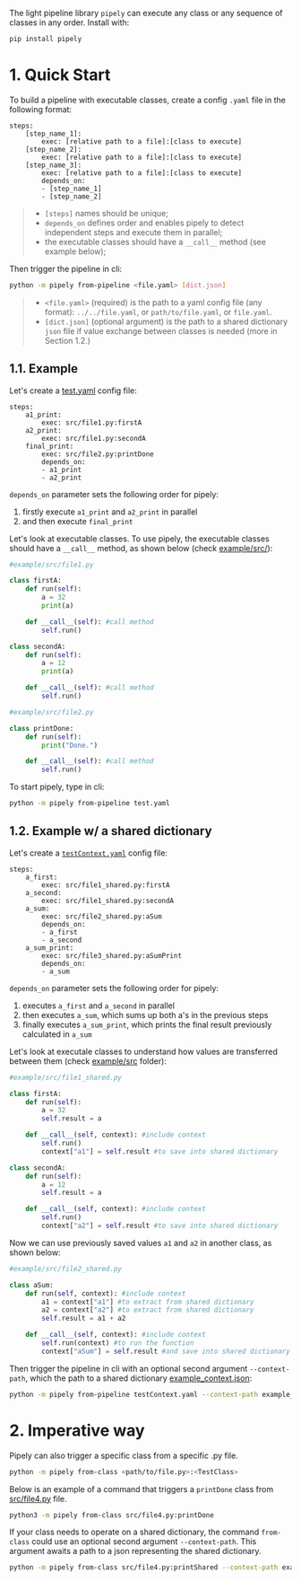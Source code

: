 The light pipeline library `pipely` can execute any class or any sequence of classes in any order. Install with:
```bash
pip install pipely
```

# 1. Quick Start

To build a pipeline with executable classes, create a config `.yaml` file in the following format:

```text
steps:
    [step_name_1]:
        exec: [relative path to a file]:[class to execute]
    [step_name_2]:
        exec: [relative path to a file]:[class to execute]
    [step_name_3]:
        exec: [relative path to a file]:[class to execute]
        depends_on:
        - [step_name_1]
        - [step_name_2]
```

> - `[steps]` names should be unique;
> - `depends_on` defines order and enables pipely to detect independent steps and execute them in parallel;
> - the executable classes should have a ``__call__`` method (see example below);



Then trigger the pipeline in cli:

```bash
python -m pipely from-pipeline <file.yaml> [dict.json]
```

> - `<file.yaml>` (required) is the path to a yaml config file (any format): `../../file.yaml`, or `path/to/file.yaml`, or `file.yaml`.
> - `[dict.json]` (optional argument) is the path to a shared dictionary `json` file if value exchange between classes is needed (more in Section 1.2.)


<!-- > - it's possible to add an argument to ``__call__``, which is used by pipely to share a dictionary between classes, thus permitting simple value transmission from class to class (see example below); -->

## 1.1. Example

Let's create a [test.yaml](example/test.yaml) config file:

```text
steps:
    a1_print:
        exec: src/file1.py:firstA
    a2_print:
        exec: src/file1.py:secondA
    final_print:
        exec: src/file2.py:printDone
        depends_on:
        - a1_print
        - a2_print
```
`depends_on` parameter sets the following order for pipely:

1. firstly execute `a1_print` and `a2_print` in parallel
2. and then execute `final_print`

Let's look at executable classes. To use pipely, the executable classes should have a `__call__` method, as shown below (check [example/src/](example/src)):

```python
#example/src/file1.py

class firstA:
    def run(self):
        a = 32
        print(a)

    def __call__(self): #call method
        self.run()

class secondA:
    def run(self):
        a = 12
        print(a)

    def __call__(self): #call method
        self.run()
```
```python
#example/src/file2.py

class printDone:
    def run(self):
        print("Done.")

    def __call__(self): #call method
        self.run()
```

To start pipely, type in cli:
```bash
python -m pipely from-pipeline test.yaml
```


## 1.2. Example w/ a shared dictionary

Let's create a [`testContext.yaml`](example/testContext.yaml) config file:

```text
steps:
    a_first:
        exec: src/file1_shared.py:firstA
    a_second:
        exec: src/file1_shared.py:secondA
    a_sum:
        exec: src/file2_shared.py:aSum
        depends_on:
        - a_first
        - a_second
    a_sum_print:
        exec: src/file3_shared.py:aSumPrint
        depends_on:
        - a_sum
```
`depends_on` parameter sets the following order for pipely:

1. executes `a_first` and `a_second` in parallel
2. then executes `a_sum`, which sums up both a's in the previous steps
3. finally executes `a_sum_print`, which prints the final result previously calculated in `a_sum`

Let's look at executale classes to understand how values are transferred between them (check [example/src](/example/src) folder):

```python
#example/src/file1_shared.py

class firstA:
    def run(self):
        a = 32
        self.result = a

    def __call__(self, context): #include context
        self.run()
        context["a1"] = self.result #to save into shared dictionary

class secondA:
    def run(self):
        a = 12
        self.result = a

    def __call__(self, context): #include context
        self.run()
        context["a2"] = self.result #to save into shared dictionary
```
Now we can use previously saved values `a1` and `a2` in another class, as shown below: 

```python
#example/src/file2_shared.py

class aSum:
    def run(self, context): #include context
        a1 = context["a1"] #to extract from shared dictionary
        a2 = context["a2"] #to extract from shared dictionary
        self.result = a1 + a2

    def __call__(self, context): #include context
        self.run(context) #to run the function
        context["aSum"] = self.result #and save into shared dictionary
```

Then trigger the pipeline in cli with an optional second argument `--context-path`, which the path to a shared dictionary [example_context.json](example/example_context.json):

```bash
python -m pipely from-pipeline testContext.yaml --context-path example_context.json
```

# 2. Imperative way
Pipely can also trigger a specific class from a specific .py file.

```bash
python -m pipely from-class <path/to/file.py>:<TestClass>
```

Below is an example of a command that triggers a `printDone` class from [src/file4.py](example/src/file4.py) file.

```bash
python3 -m pipely from-class src/file4.py:printDone
```

If your class needs to operate on a shared dictionary, the command `from-class` could use an optional second argument `--context-path`. This argument awaits a path to a json representing the shared dictionary.

```bash
python -m pipely from-class src/file4.py:printShared --context-path example_context.json
```
